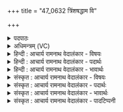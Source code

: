 +++
title = "47_0632 त्रिंशषद्धाम वि"

+++
<details><summary>पदपाठः</summary>

त्रिँ꣣श꣢त्। धा꣡म꣢꣯। वि। रा꣣जति। वा꣢क्। प꣣तङ्गा꣡य꣢। धी꣣यते। प्र꣡ति꣢꣯। व꣡स्तोः꣢꣯। अ꣡ह꣢꣯। द्यु꣡भिः꣢꣯। ६३२।
</details>

<details><summary>अधिमन्त्रम् (VC)</summary>

- सूर्यः
- सार्पराज्ञी
- गायत्री
- षड्जः
- आरण्यं काण्डम्
</details>

<details><summary>हिन्दी : आचार्य रामनाथ वेदालंकार - विषयः</summary>

अगले मन्त्र में पुनः सूर्य और परमात्मा का वर्णन है।
</details>

<details><summary>हिन्दी : आचार्य रामनाथ वेदालंकार - पदार्थः</summary>

पदार्थान्वय -  यह सूर्य वा परमात्मा (त्रिंशद् धाम) मास के तीसों दिन-रातों में (वि राजति) विशेष रूप से भासित होता है। उस (पतङ्गाय) अक्ष-परिभ्रमण करनेवाले सूर्य के लिए वा कर्मण्य परमात्मा के लिए अर्थात् उनका गुण-कर्म-स्वरूप वर्णन करने के लिए (वाक्) वाणी (धीयते) प्रयुक्त की जाती है। वह सूर्य और परमात्मा (प्रतिवस्तोः) प्रतिदिन (अह) ही (द्युभिः) किरणों वा तेजों से, सबको प्रकाशित करता है ॥६॥ इस मन्त्र में श्लेषालङ्कार है ॥६॥
</details>

<details><summary>हिन्दी : आचार्य रामनाथ वेदालंकार - भावार्थः</summary>

भावार्थ -  जैसे सूर्य प्रतिदिन द्युलोक, अन्तरिक्षलोक और भूलोक में प्रकाशित होता है, वैसे ही परमात्मा भी अपनी कृतियों से सर्वत्र यश से भासमान है। उस सूर्य और परमात्मा के गुण-कर्म आदि वर्णन करके लाभ सबको प्राप्त करने उचित हैं ॥६॥
</details>

<details><summary>संस्कृत : आचार्य रामनाथ वेदालंकार - विषयः</summary>

अथ पुरनपि सूर्यः परमात्मा च वर्ण्यते।
</details>

<details><summary>संस्कृत : आचार्य रामनाथ वेदालंकार - पदार्थः</summary>

पदार्थान्वय -  एष सूर्यः परमात्मा वा (त्रिंशद् धाम) मासस्य त्रिंशत्संख्यकेष्वपि अहोरात्रेषु (वि राजति) विशेषेण भासमानो भवति। त्रिंशद् धाम इत्यत्र ‘कालाध्वनोरत्यन्तसंयोगे। अ० २।३।५’ इति द्वितीया। धाम इत्यत्र ‘शेश्छन्दसि बहुलम्। अ० ६।१।७०’ इति शिलोपः। तस्मै (पतङ्गाय) अक्षपरिभ्रमणशीलाय सूर्याय, कर्मयोगिने परमात्मने वा। पतति गच्छतीति पतङ्गः ‘पतेरङ्गच् पक्षिणि२। उ० १।११९’ इति पत धातोः अङ्गच् प्रत्ययः। चित्त्वादन्तोदात्तत्वम्। (वाक्) वाणी (धीयते) धार्य्यते, वाचा तद्गुणकर्मस्वरूपं वर्ण्यते इत्यर्थः। स सूर्यः परमात्मा च (प्रतिवस्तोः) प्रतिदिनम्। वस्तोः इत्यहर्नामसु पठितम्। निघं० १।९। (अह) एव (द्युभिः) किरणैः तेजोभिर्वा, सर्वं प्रकाशयति इति शेषः ॥६॥३ अत्र श्लेषालङ्कारः ॥६॥
</details>

<details><summary>संस्कृत : आचार्य रामनाथ वेदालंकार - भावार्थः</summary>

भावार्थ -  यथा सूर्यः प्रतिदिनं दिव्यन्तरिक्षे भुवि च प्रकाशते, तथा परमात्मापि स्वकृतिभिः सर्वत्र यशसा भासते। तस्य सूर्यस्य परमात्मनश्च गुणकर्मादिकमुपवर्ण्य लाभाः सर्वैः प्राप्तव्याः ॥६॥
</details>

<details><summary>संस्कृत : आचार्य रामनाथ वेदालंकार - पादटिप्पनी</summary>

टिप्पनी -   १. ऋ० १०।१८९।३ देवता सार्पराज्ञी सूर्यो वा। य० ३।८ ऋषिः सर्पराज्ञी कद्रूः, देवता अग्निः। साम० १३७८। अथ० ६।३१।३ ऋषिः उपरिबभ्रवः, देवता गौः। अथ० २०।४८।६ ऋषिः सर्पराज्ञी, देवता सूर्यः, गौः। २. पक्षिणीत्युच्यमानेऽपि बाहुलकात् ‘पतङ्गः सूर्योऽग्निरश्वः शलभः शालिभेदो वा’ इत्यादीनामपि नामानि भवन्ति’ इत्युणादिकोशव्याख्याने द०। ३. दयानन्दर्षिणा मन्त्रोऽयम् यजुर्भाष्ये “या वाणी प्राणयुक्तेन शरीरस्थेन विद्युदाख्येनाग्निना नित्यं प्रकाश्यते सा तद्गुणप्रकाशाय विद्वद्भिर्नित्यमुपदेष्टव्या श्रोतव्या चेति” विषये व्याख्यातः।
</details>